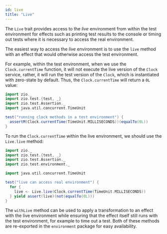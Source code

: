 ```yaml
---
id: live
title: "Live"
---
```


The `Live` trait provides access to the _live_ environment from within the test environment for effects such as printing test results to the console or timing out tests where it is necessary to access the real environment.

The easiest way to access the _live_ environment is to use the `live` method with an effect that would otherwise access the test environment.

For example, within the test environment, when we use the `Clock.currentTime` function, it will not execute the live version of the `Clock` service, rather, it will run the test version of the `Clock`, which is instantiated with zero-state by default. Thus, the `Clock.currentTime` will return a `0L` value:

```scala mdoc:compile-only
import zio._
import zio.test.{test, _}
import zio.test.Assertion._
import java.util.concurrent.TimeUnit

test("running clock methods in a test environment") {
  assertM(Clock.currentTime(TimeUnit.MILLISECONDS))(equalTo(0L)) 
}
```

To run the `Clock.currentTime` within the live environment, we should use the `Live.live` method:

```scala mdoc:compile-only
import zio._
import zio.test.{test, _}
import zio.test.Assertion._
import zio.test.environment._

import java.util.concurrent.TimeUnit

test("live can access real environment") {
  for {
    live <- Live.live(Clock.currentTime(TimeUnit.MILLISECONDS))
  } yield assert(live)(not(equalTo(0L)))
}
```

The `withLive` method can be used to apply a transformation to an effect with the live environment while ensuring that the effect itself still runs with the test environment, for example to time out a test. Both of these methods are re-exported in the `environment` package for easy availability. 